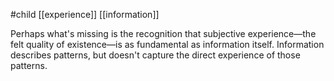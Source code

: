 #child [[experience]] [[information]]

Perhaps what's missing is the recognition that subjective experience—the felt quality of existence—is as fundamental as information itself. Information describes patterns, but doesn't capture the direct experience of those patterns.